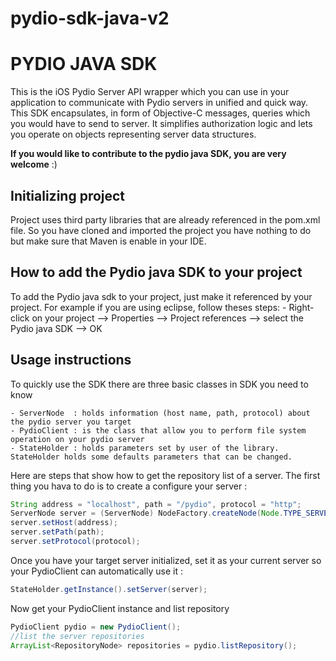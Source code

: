 pydio-sdk-java-v2
=================

# PYDIO JAVA SDK

This is the iOS Pydio Server API wrapper which you can use in your application to communicate with Pydio servers in unified and quick way. This SDK encapsulates, in form of Objective-C messages, queries which you would have to send to server. It simplifies authorization logic and lets you operate on objects representing server data structures.

**If you would like to contribute to the pydio java SDK, you are very welcome** :)

## Initializing project
Project uses third party libraries that are already referenced in the pom.xml file. So you have cloned and imported the project you have nothing to do but make sure that Maven is enable in your IDE.

## How to add the Pydio java SDK to your project
To add the Pydio java sdk to your project, just make it referenced by your project. For example if you are using eclipse, follow theses steps:
	- Right-click on your project --> Properties --> Project references --> select the Pydio java SDK --> OK
 

## Usage instructions 

To quickly use the SDK there are three basic classes in SDK you need to know

	- ServerNode  : holds information (host name, path, protocol) about the pydio server you target
	- PydioClient : is the class that allow you to perform file system operation on your pydio server
	- StateHolder : holds parameters set by user of the library. StateHolder holds some defaults parameters that can be changed.
 
Here are steps that show how to get the repository list of a server. The first thing you hava to do is to create a configure your server :
```java
String address = "localhost", path = "/pydio", protocol = "http";
ServerNode server = (ServerNode) NodeFactory.createNode(Node.TYPE_SERVER);
server.setHost(address);
server.setPath(path);
server.setProtocol(protocol);
```

Once you have your target server initialized, set it as your current server so your PydioClient can automatically use it :
```java
StateHolder.getInstance().setServer(server);
```

Now get your PydioClient instance and list repository 
```java
PydioClient pydio = new PydioClient();
//list the server repositories
ArrayList<RepositoryNode> repositories = pydio.listRepository();
```

